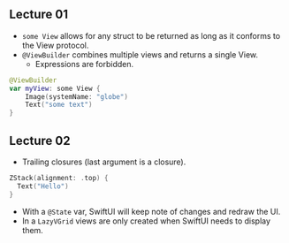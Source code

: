## Lecture 01
* `some View` allows for any struct to be returned as long as it conforms to the View protocol.
* `@ViewBuilder` combines multiple views and returns a single View.
	* Expressions are forbidden.
```swift
@ViewBuilder
var myView: some View {
    Image(systemName: "globe")
    Text("some text")
}
```

## Lecture 02
* Trailing closures (last argument is a closure).
```swift
ZStack(alignment: .top) {
  Text("Hello")
}
```
* With a `@State` var, SwiftUI will keep note of changes and redraw the UI.
* In a `LazyVGrid` views are only created when SwiftUI needs to display them.